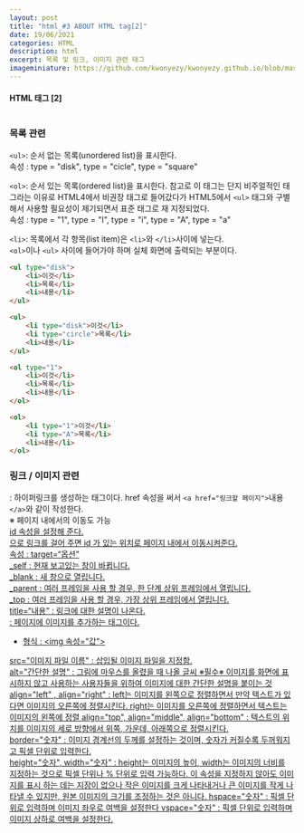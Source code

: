 ```yaml
---
layout: post
title: "html_#3 ABOUT HTML tag[2]"
date: 19/06/2021
categories: HTML
description: html
excerpt: 목록 및 링크, 이미지 관련 태그
imageminiature: https://github.com/kwonyezy/kwonyezy.github.io/blob/master/_posts/pictures/skyimg.jpg?raw=true
---
```

#### HTML 태그 [2]<br><br>

### 목록 관련

```<ul>```: 순서 없는 목록(unordered list)을 표시한다.    
속성 : type = "disk", type = "cicle", type = "square"

```<ol>```: 순서 있는 목록(ordered list)을 표시한다. 참고로 이 태그는 단지 비주얼적인 태그라는 이유로 HTML4에서 비권장 태그로 들어갔다가 HTML5에서 ```<ul>``` 태그와 구별해서 사용할 필요성이 제기되면서 표준 태그로 재
지정되었다.    
속성 : type = "1", type = "I", type = "i", type = "A", type = "a"

```<li>```: 목록에서 각 항목(list item)은 ```<li>```와 ```</li>```사이에 넣는다.    
```<ol>```이나 ```<ul>``` 사이에 들어가야 하며 실체 화면에 출력되는 부분이다.

```html
<ul type="disk">
	<li>이것</li>
	<li>목록</li>
	<li>내용</li>
</ul>

<ul>
	<li type="disk">이것</li>
	<li type="circle">목록</li>
	<li>내용</li>
</ul>

<ol type="1">
	<li>이것</li>
	<li>목록</li>
	<li>내용</li>
</ol>

<ol>
	<li type="1">이것</li>
	<li type="A">목록</li>
	<li>내용</li>
</ol>
```

### 링크 / 이미지 관련

<a> : 하이퍼링크를 생성하는 태그이다. href 속성을 써서 ```<a href="링크할 페이지">```내용```</a>```와 같이 작성한다.    
※ 페이지 내에서의 이동도 가능    
<a href="http://naver.com" id="top"> id 속성을 설정해 준다.    
<a href="#top">으로 링크를 걸어 주면 id 가 있는 위치로 페이지 내에서 이동시켜준다.    
속성 : target=“옵션”    
_self : 현재 보고있는 창이 바뀝니다.    
_blank : 새 창으로 열립니다.    
_parent : 여러 프레임을 사용 할 경우, 한 단계 상위 프레임에서 열립니다.    
_top : 여러 프레임을 사용 할 경우, 가장 상위 프레임에서 열립니다.    
title=“내용” : 링크에 대한 설명이 나온다.    
<img>: 페이지에 이미지를 추가하는 태그이다.
- 형식 : <img 속성="값">

src="이미지 파일 이름" : 삽입될 이미지 파일을 지정함.    
alt="간단한 설명" : 그림에 마우스를 올렸을 때 나올 글씨 ※필수※ 이미지를 화면에 표시하지 않고 사용하는 사용자들을 위하여 이미지에 대한 간단한 설명을 붙이는 것
align="left" , align="right" : left는 이미지를 왼쪽으로 정렬하면서 만약 텍스트가 있다면 이미지의 오른쪽에 정렬시킨다. right는 이미지를 오른쪽에 정렬하면서 텍스트는 이미지의 왼쪽에 정렬
align="top", align="middle", align="bottom" : 텍스트의 위치를 이미지의 세로 방향에서 위쪽, 가운데, 아래쪽으로 정렬시킨다.   
border="숫자" : 이미지 경계선의 두께를 설정하는 것이며, 숫자가 커질수록 두꺼워지고 픽셀 단위로 입력한다.    
height="숫자", width="숫자" : height는 이미지의 높이, width는 이미지의 너비를 지정하는 것으로 픽셀 단위나 % 단위로 입력 가능하다. 이 속성을 지정하지 않아도 이미지를 표시 하는 데는 지장이 없으나 작은 이미지를 크게 나타내거나 큰 이미지를 작게 나타낼 수 있지만, 원본 이미지의 크기를 조정하는 것은 아니다.
hspace="숫자" : 픽셀 단위로 입력하며 이미지 좌우로 여백을 설정한다
vspace="숫자" : 픽셀 단위로 입력하며 이미지 상하로 여백을 설정한다.
